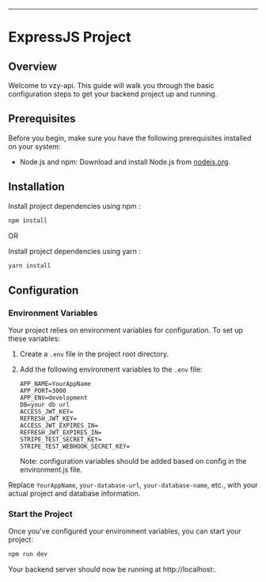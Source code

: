 ---

# ExpressJS Project

## Overview

Welcome to vzy-api. This guide will walk you through the basic configuration steps to get your backend project up and running.

## Prerequisites

Before you begin, make sure you have the following prerequisites installed on your system:

- Node.js and npm: Download and install Node.js from [nodejs.org](https://nodejs.org/).

## Installation

Install project dependencies using npm :

```bash
npm install
```

OR

Install project dependencies using yarn :

```bash
yarn install
```

## Configuration

### Environment Variables

Your project relies on environment variables for configuration. To set up these variables:

1. Create a `.env` file in the project root directory.

2. Add the following environment variables to the `.env` file:

   ```plaintext
   APP_NAME=YourAppName
   APP_PORT=3000
   APP_ENV=development
   DB=your db url
   ACCESS_JWT_KEY=
   REFRESH_JWT_KEY=
   ACCESS_JWT_EXPIRES_IN=
   REFRESH_JWT_EXPIRES_IN=
   STRIPE_TEST_SECRET_KEY=
   STRIPE_TEST_WEBHOOK_SECRET_KEY=
   ```

   Note: configuration variables should be added based on config in the environment.js file.

Replace `YourAppName`, `your-database-url`, `your-database-name`, etc., with your actual project and database information.

### Start the Project

Once you've configured your environment variables, you can start your project:

```bash
npm run dev
```

Your backend server should now be running at http://localhost:<specified-port>.
